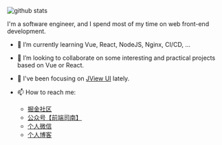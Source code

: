 ![github stats](https://github-readme-stats.vercel.app/api?username=cumt-robin&show_icons=true&icon_color=0366d6&bg_color=ffffff&hide_title=true)

I'm a software engineer, and I spend most of my time on web front-end development.

- 🌱 I’m currently learning Vue, React, NodeJS, Nginx, CI/CD, ...
- 👯 I’m looking to collaborate on some interesting and practical projects based on Vue or React.
- 👀 I've been focusing on [JView UI](https://jview-design.github.io/jview-doc/) lately.
- 📫 How to reach me: 

  - [掘金社区](https://juejin.im/user/2752832847753085/posts)
  - [公众号【前端司南】](http://qncdn.wbjiang.cn/%E5%89%8D%E7%AB%AF%E5%8F%B8%E5%8D%97%E5%90%8D%E7%89%87%E5%B8%A6%E5%BE%AE%E4%BF%A1.png)
  - [个人微信](http://qncdn.wbjiang.cn/%E4%B8%AA%E4%BA%BA%E4%BA%8C%E7%BB%B4%E7%A0%81.jpg)
  - [个人博客](https://blog.wbjiang.cn/)
